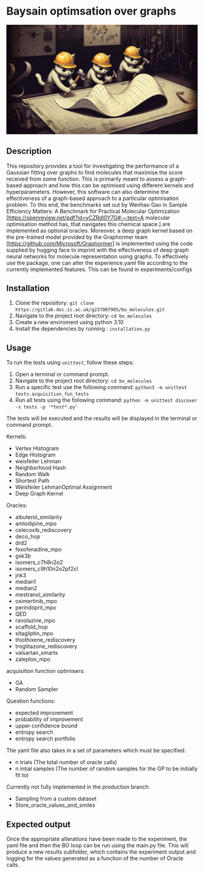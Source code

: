 # Baysain optimsation over graphs
![Banner](figures/assets/bo_mol_banner.jpg)
## Description

This repository provides a tool for investigating the performance of a Gaussian fitting over graphs to find molecules that maximise the score received from some function. This is primarily meant to assess a graph-based approach and how this can be optimised using different kernels and hyperparameters. However, this software can also determine the effectiveness of a graph-based approach to a particular optimisation problem. To this end, the benchmarks set out by Wenhao Gao in Sample Efficiency Matters: A Benchmark for Practical Molecular Optimization [https://openreview.net/pdf?id=yCZRdI0Y7G#:~:text=A molecular optimisation method has, that navigates this chemical space.] are implemented as optional oracles. Moreover, a deep graph kernel based on the pre-trained model provided by the Graphormer team [https://github.com/Microsoft/Graphormer] is implemented using the code supplied by hugging face to imprint with the effectiveness of deep graph neural networks for molecule representation using graphs.
To effectively use the package, one can alter the experience.yaml file according to the currently implemented features. This can be found in experiments/configs

## Installation

1. Clone the repository: `git clone https://gitlab.doc.ic.ac.uk/g237007905/bo_molecules.git`
2. Navigate to the project root directory: `cd bo_molecules`
3. Create a new enviroment using python 3.10
4. Install the dependencies by running : `installation.py`

## Usage

To run the tests using `unittest`, follow these steps:

1. Open a terminal or command prompt.
2. Navigate to the project root directory: `cd bo_molecules`
3. Run a specific test use the following command: `python3 -m unittest tests.acquisition_fun_tests`
4. Run all tests using the following command: `python -m unittest discover -s tests -p '*test*.py'`

The tests will be executed and the results will be displayed in the terminal or command prompt.

Kernels:
- Vertex Histogram
- Edge Histogram
- weisfeiler Lehman
- Neighborhood Hash
- Random Walk
- Shortest Path
- Weisfeiler LehmanOptimal Assignment
- Deep Graph Kernel

Oracles:
- albuterol_similarity
- amlodipine_mpo
- celecoxib_rediscovery
- deco_hop
- drd2
- fexofenadine_mpo
- gsk3b
- isomers_c7h8n2o2
- isomers_c9h10n2o2pf2cl
- jnk3
- median1
- median2
- mestranol_similarity
- osimertinib_mpo
- perindopril_mpo
- QED
- ranolazine_mpo
- scaffold_hop
- sitagliptin_mpo
- thiothixene_rediscovery
- troglitazone_rediscovery
- valsartan_smarts
- zaleplon_mpo

acquisition function optimisers:
- GA
- Random Sampler

Question functions:
- expected improvement
- probability of improvement
- upper confidence bound
- entropy search
- entropy search portfolio

The yaml file also takes in a set of parameters which must be specified:
- n trials (The total number of oracle calls)
- n intial samples (The number of random samples for the GP to be initially fit to)

Currently not fully implemented in the production branch:
- Sampling from a custom dataset
- Store_oracle_values_and_smiles


## Expected output

Once the appropriate alterations have been made to the experiment, the yaml file and then the BO loop can be run using the main.py file. This will produce a new results subfolder, which contains the experiment output and logging for the values generated as a function of the number of Oracle calls.